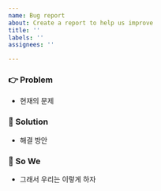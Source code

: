 ```yaml
---
name: Bug report
about: Create a report to help us improve
title: ''
labels: ''
assignees: ''

---
```


### 👉 Problem 

- 현재의 문제

### 🏀 Solution

- 해결 방안

### 👊 So We

- 그래서 우리는 이렇게 하자
